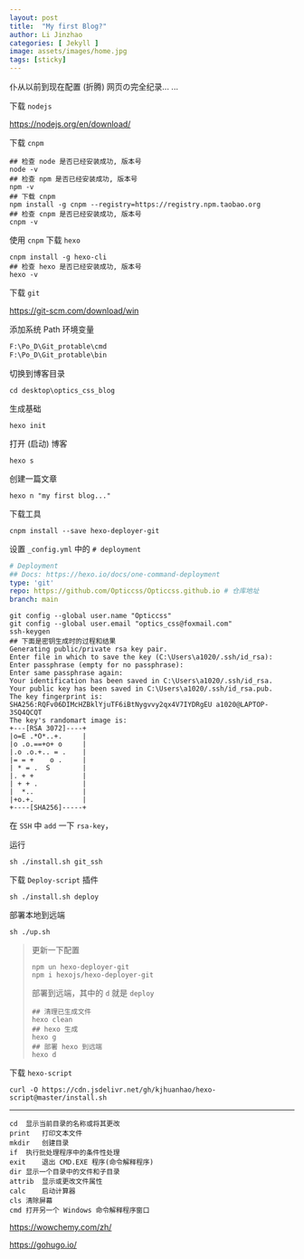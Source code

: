 ```yaml
---
layout: post
title:  "My first Blog?"
author: Li Jinzhao
categories: [ Jekyll ]
image: assets/images/home.jpg
tags: [sticky]
---
```


<head>
    <script src="https://cdn.mathjax.org/mathjax/latest/MathJax.js?config=TeX-AMS-MML_HTMLorMML" type="text/javascript"></script>
    <script type="text/x-mathjax-config">
        MathJax.Hub.Config({
            tex2jax: {
            skipTags: ['script', 'noscript', 'style', 'textarea', 'pre'],
            inlineMath: [['$','$']]
            }
        });
    </script>
    <link href="/assets/css/rouge.css" rel="stylesheet"/>
</head>
仆从以前到现在配置 (折腾) 网页の完全纪录... ...

下载 `nodejs`

https://nodejs.org/en/download/

下载 `cnpm`

```shell
## 检查 node 是否已经安装成功, 版本号
node -v
## 检查 npm 是否已经安装成功, 版本号
npm -v
## 下载 cnpm
npm install -g cnpm --registry=https://registry.npm.taobao.org
## 检查 cnpm 是否已经安装成功, 版本号
cnpm -v
```

使用 `cnpm` 下载 `hexo`

```shell
cnpm install -g hexo-cli
## 检查 hexo 是否已经安装成功, 版本号
hexo -v
```

下载 `git`

https://git-scm.com/download/win

添加系统 Path 环境变量

```bash
F:\Po_D\Git_protable\cmd
F:\Po_D\Git_protable\bin
```

切换到博客目录

```shell
cd desktop\optics_css_blog
```

生成基础

```shell
hexo init
```

打开 (启动) 博客

```shell
hexo s
```

创建一篇文章

```shell
hexo n "my first blog..."
```

下载工具

```shell
cnpm install --save hexo-deployer-git
```

设置 `_config.yml` 中的 `# deployment`

```yaml
# Deployment
## Docs: https://hexo.io/docs/one-command-deployment
type: 'git'
repo: https://github.com/Opticcss/Opticcss.github.io # 仓库地址
branch: main
```





```shell
git config --global user.name "Opticcss"
git config --global user.email "optics_css@foxmail.com"
ssh-keygen
## 下面是密钥生成时的过程和结果
Generating public/private rsa key pair.
Enter file in which to save the key (C:\Users\a1020/.ssh/id_rsa):
Enter passphrase (empty for no passphrase):
Enter same passphrase again:
Your identification has been saved in C:\Users\a1020/.ssh/id_rsa.
Your public key has been saved in C:\Users\a1020/.ssh/id_rsa.pub.
The key fingerprint is:
SHA256:RQFv06DIMcHZBklYjuTF6iBtNygvvy2qx4V7IYDRgEU a1020@LAPTOP-3SQ4QCQT
The key's randomart image is:
+---[RSA 3072]----+
|o=E .*O*..+.     |
|o .o.==+o+ o     |
|.o .o.+.. = .    |
|= = +    o .     |
| * = .  S        |
|. + +            |
| + + .           |
|  *..            |
|+o.+.            |
+----[SHA256]-----+
```

在 `SSH` 中 `add` 一下 `rsa-key`，

运行

```shell
sh ./install.sh git_ssh
```

下载 `Deploy-script` 插件

```shell
sh ./install.sh deploy
```

部署本地到远端

```shell
sh ./up.sh
```







> 更新一下配置
>
> ```shell
> npm un hexo-deployer-git
> npm i hexojs/hexo-deployer-git
> ```
>
> 部署到远端，其中的 `d` 就是 `deploy`
>
> ```shell
> ## 清理已生成文件
> hexo clean
> ## hexo 生成
> hexo g
> ## 部署 hexo 到远端
> hexo d
> ```

下载 `hexo-script`

```shell
curl -O https://cdn.jsdelivr.net/gh/kjhuanhao/hexo-script@master/install.sh
```



---

```shell
cd	显示当前目录的名称或将其更改
print	打印文本文件
mkdir	创建目录
if	执行批处理程序中的条件性处理
exit	退出 CMD.EXE 程序(命令解释程序)
dir	显示一个目录中的文件和子目录
attrib	显示或更改文件属性
calc	启动计算器
cls	清除屏幕
cmd	打开另一个 Windows 命令解释程序窗口
```

https://wowchemy.com/zh/

https://gohugo.io/


